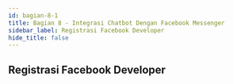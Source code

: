```yaml
---
id: bagian-8-1
title: Bagian 8 - Integrasi Chatbot Dengan Facebook Messenger
sidebar_label: Registrasi Facebook Developer
hide_title: false
---
```

## Registrasi Facebook Developer
